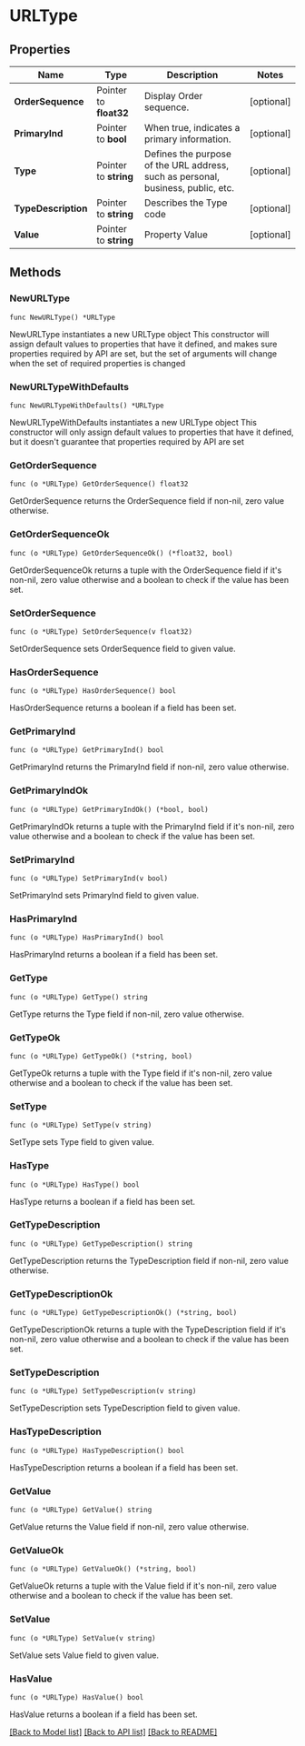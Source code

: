 # URLType

## Properties

Name | Type | Description | Notes
------------ | ------------- | ------------- | -------------
**OrderSequence** | Pointer to **float32** | Display Order sequence. | [optional] 
**PrimaryInd** | Pointer to **bool** | When true, indicates a primary information. | [optional] 
**Type** | Pointer to **string** | Defines the purpose of the URL address, such as personal, business, public, etc. | [optional] 
**TypeDescription** | Pointer to **string** | Describes the Type code | [optional] 
**Value** | Pointer to **string** | Property Value | [optional] 

## Methods

### NewURLType

`func NewURLType() *URLType`

NewURLType instantiates a new URLType object
This constructor will assign default values to properties that have it defined,
and makes sure properties required by API are set, but the set of arguments
will change when the set of required properties is changed

### NewURLTypeWithDefaults

`func NewURLTypeWithDefaults() *URLType`

NewURLTypeWithDefaults instantiates a new URLType object
This constructor will only assign default values to properties that have it defined,
but it doesn't guarantee that properties required by API are set

### GetOrderSequence

`func (o *URLType) GetOrderSequence() float32`

GetOrderSequence returns the OrderSequence field if non-nil, zero value otherwise.

### GetOrderSequenceOk

`func (o *URLType) GetOrderSequenceOk() (*float32, bool)`

GetOrderSequenceOk returns a tuple with the OrderSequence field if it's non-nil, zero value otherwise
and a boolean to check if the value has been set.

### SetOrderSequence

`func (o *URLType) SetOrderSequence(v float32)`

SetOrderSequence sets OrderSequence field to given value.

### HasOrderSequence

`func (o *URLType) HasOrderSequence() bool`

HasOrderSequence returns a boolean if a field has been set.

### GetPrimaryInd

`func (o *URLType) GetPrimaryInd() bool`

GetPrimaryInd returns the PrimaryInd field if non-nil, zero value otherwise.

### GetPrimaryIndOk

`func (o *URLType) GetPrimaryIndOk() (*bool, bool)`

GetPrimaryIndOk returns a tuple with the PrimaryInd field if it's non-nil, zero value otherwise
and a boolean to check if the value has been set.

### SetPrimaryInd

`func (o *URLType) SetPrimaryInd(v bool)`

SetPrimaryInd sets PrimaryInd field to given value.

### HasPrimaryInd

`func (o *URLType) HasPrimaryInd() bool`

HasPrimaryInd returns a boolean if a field has been set.

### GetType

`func (o *URLType) GetType() string`

GetType returns the Type field if non-nil, zero value otherwise.

### GetTypeOk

`func (o *URLType) GetTypeOk() (*string, bool)`

GetTypeOk returns a tuple with the Type field if it's non-nil, zero value otherwise
and a boolean to check if the value has been set.

### SetType

`func (o *URLType) SetType(v string)`

SetType sets Type field to given value.

### HasType

`func (o *URLType) HasType() bool`

HasType returns a boolean if a field has been set.

### GetTypeDescription

`func (o *URLType) GetTypeDescription() string`

GetTypeDescription returns the TypeDescription field if non-nil, zero value otherwise.

### GetTypeDescriptionOk

`func (o *URLType) GetTypeDescriptionOk() (*string, bool)`

GetTypeDescriptionOk returns a tuple with the TypeDescription field if it's non-nil, zero value otherwise
and a boolean to check if the value has been set.

### SetTypeDescription

`func (o *URLType) SetTypeDescription(v string)`

SetTypeDescription sets TypeDescription field to given value.

### HasTypeDescription

`func (o *URLType) HasTypeDescription() bool`

HasTypeDescription returns a boolean if a field has been set.

### GetValue

`func (o *URLType) GetValue() string`

GetValue returns the Value field if non-nil, zero value otherwise.

### GetValueOk

`func (o *URLType) GetValueOk() (*string, bool)`

GetValueOk returns a tuple with the Value field if it's non-nil, zero value otherwise
and a boolean to check if the value has been set.

### SetValue

`func (o *URLType) SetValue(v string)`

SetValue sets Value field to given value.

### HasValue

`func (o *URLType) HasValue() bool`

HasValue returns a boolean if a field has been set.


[[Back to Model list]](../README.md#documentation-for-models) [[Back to API list]](../README.md#documentation-for-api-endpoints) [[Back to README]](../README.md)



